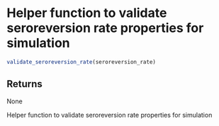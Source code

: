 # Helper function to validate seroreversion rate properties for simulation

```r
validate_seroreversion_rate(seroreversion_rate)
```

## Returns

None

Helper function to validate seroreversion rate properties for simulation
